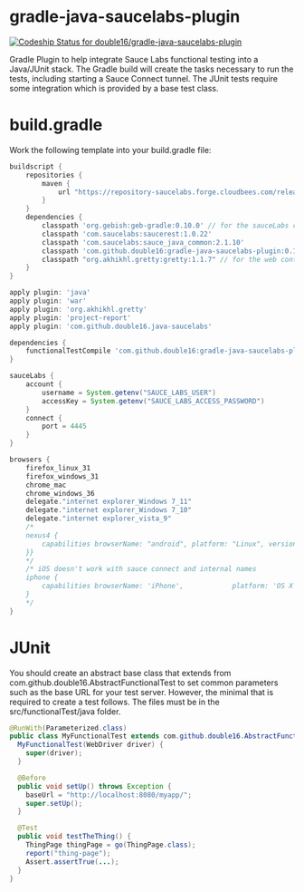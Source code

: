 gradle-java-saucelabs-plugin
============================

[ ![Codeship Status for double16/gradle-java-saucelabs-plugin](https://codeship.com/projects/d3e616d0-9380-0132-3992-3ef2b4144a88/status?branch=master)](https://codeship.com/projects/62262)

Gradle Plugin to help integrate Sauce Labs functional testing into a Java/JUnit stack. The Gradle build will create
the tasks necessary to run the tests, including starting a Sauce Connect tunnel. The JUnit tests require some integration
which is provided by a base test class.

# build.gradle
Work the following template into your build.gradle file:

```groovy
buildscript {
    repositories {
        maven {
            url "https://repository-saucelabs.forge.cloudbees.com/release"
        }
    }
    dependencies {
        classpath 'org.gebish:geb-gradle:0.10.0' // for the sauceLabs configuration
        classpath 'com.saucelabs:saucerest:1.0.22'
        classpath 'com.saucelabs:sauce_java_common:2.1.10'
        classpath 'com.github.double16:gradle-java-saucelabs-plugin:0.1-SNAPSHOT' // this plugin
        classpath "org.akhikhl.gretty:gretty:1.1.7" // for the web container
    }
}

apply plugin: 'java'
apply plugin: 'war'
apply plugin: 'org.akhikhl.gretty'
apply plugin: 'project-report'
apply plugin: 'com.github.double16.java-saucelabs'

dependencies {
    functionalTestCompile 'com.github.double16:gradle-java-saucelabs-plugin:0.1-SNAPSHOT'
}

sauceLabs {
    account {
        username = System.getenv("SAUCE_LABS_USER")
        accessKey = System.getenv("SAUCE_LABS_ACCESS_PASSWORD")
    }
    connect {
        port = 4445
    }
}

browsers {
    firefox_linux_31
    firefox_windows_31
    chrome_mac
    chrome_windows_36
    delegate."internet explorer_Windows 7_11"
    delegate."internet explorer_Windows 7_10"
    delegate."internet explorer_vista_9"
    /*
    nexus4 {
        capabilities browserName: "android", platform: "Linux", version: "4.4", deviceName: "LG Nexus 4"
    }}
    */
    /* iOS doesn't work with sauce connect and internal names
    iphone {
        capabilities browserName: 'iPhone',            platform: 'OS X 10.9',   version: '7.1', 'device-orientation': 'portrait'
    }
    */
}
```


# JUnit

You should create an abstract base class that extends from com.github.double16.AbstractFunctionalTest to set common
parameters such as the base URL for your test server. However, the minimal that is required to create a test follows. The
files must be in the src/functionalTest/java folder.

```java
@RunWith(Parameterized.class)
public class MyFunctionalTest extends com.github.double16.AbstractFunctionalTest {
  MyFunctionalTest(WebDriver driver) {
    super(driver);
  }

  @Before
  public void setUp() throws Exception {
    baseUrl = "http://localhost:8080/myapp/";
    super.setUp();
  }

  @Test
  public void testTheThing() {
    ThingPage thingPage = go(ThingPage.class);
    report("thing-page");
    Assert.assertTrue(...);
  }
}
```
